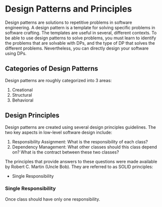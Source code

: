# Design Patterns and Principles
Design patterns are solutions to repetitive problems in software engineering. A design pattern is a template
for solving specific problems in software crafting. The templates are useful in several, different contexts. To be
able to use design patterns to solve problems, you must learn to identify the problems that are solvable with DPs, 
and the type of DP that solves the different problems. Nevertheless, you can directly design your software using
DPs.

## Categories of Design Patterns
Design patterns are roughly categorized into 3 areas:
1. Creational
2. Structural
3. Behavioral

## Design Principles
Design patterns are created using several design principles guidelines. The two key aspects in low-level
software design include:
1. Responsibility Assignment: What is the responsibility of each class?
2. Dependency Management: What other classes should this class depend on? What is the contract between these
two classes?

The principles that provide answers to these questions were made available by Robert C. Martin (Uncle Bob). They are 
referred to as SOLID principles:
- Single Responsibility


### Single Responsibility
Once class should have only one responsibility.
